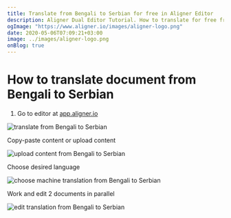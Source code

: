 ```yaml
---
title: Translate from Bengali to Serbian for free in Aligner Editor
description: Aligner Dual Editor Tutorial. How to translate for free from Bengali to Serbian. Aligner is multilingual document management platform. 
ogImage: "https://www.aligner.io/images/aligner-logo.png"
date: 2020-05-06T07:09:21+03:00
image: ../images/aligner-logo.png
onBlog: true
---
```


# How to translate document from Bengali to Serbian

1. Go to editor at [app.aligner.io](https://app.aligner.io "Aligner App web page")

![translate from Bengali to Serbian](../aligner-blank-editor.png "translate from Bengali to Serbian")

Copy-paste content or upload content

![upload content from Bengali to Serbian](../aligner-uploaded-document.png "upload content from Bengali to Serbian")

Choose desired language

![choose machine translation from Bengali to Serbian](../aligner-language-dropdown.png "choose machine translation from Bengali to Serbian")

Work and edit 2 documents in parallel

![edit translation from Bengali to Serbian](../aligner-double-sitded-editor.png "edit translation from Bengali to Serbian")

